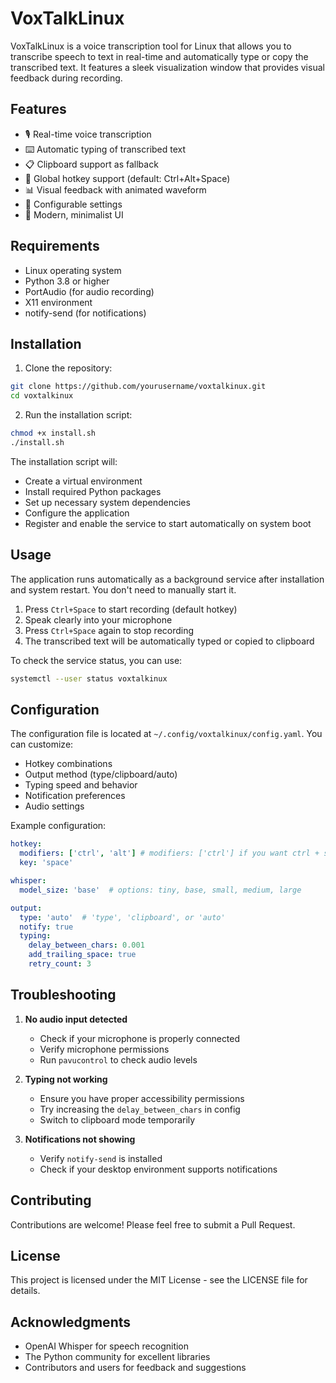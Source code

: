 # VoxTalkLinux

VoxTalkLinux is a voice transcription tool for Linux that allows you to transcribe speech to text in real-time and automatically type or copy the transcribed text. It features a sleek visualization window that provides visual feedback during recording.

## Features

- 🎙️ Real-time voice transcription
- ⌨️ Automatic typing of transcribed text
- 📋 Clipboard support as fallback
- 🎯 Global hotkey support (default: Ctrl+Alt+Space)
- 📊 Visual feedback with animated waveform
- 🔧 Configurable settings
- 🎨 Modern, minimalist UI

## Requirements

- Linux operating system
- Python 3.8 or higher
- PortAudio (for audio recording)
- X11 environment
- notify-send (for notifications)

## Installation

1. Clone the repository:
```bash
git clone https://github.com/yourusername/voxtalkinux.git
cd voxtalkinux
```

2. Run the installation script:
```bash
chmod +x install.sh
./install.sh
```

The installation script will:
- Create a virtual environment
- Install required Python packages
- Set up necessary system dependencies
- Configure the application
- Register and enable the service to start automatically on system boot

## Usage

The application runs automatically as a background service after installation and system restart. You don't need to manually start it.

1. Press `Ctrl+Space` to start recording (default hotkey)
2. Speak clearly into your microphone
3. Press `Ctrl+Space` again to stop recording
4. The transcribed text will be automatically typed or copied to clipboard

To check the service status, you can use:
```bash
systemctl --user status voxtalkinux
```

## Configuration

The configuration file is located at `~/.config/voxtalkinux/config.yaml`. You can customize:

- Hotkey combinations
- Output method (type/clipboard/auto)
- Typing speed and behavior
- Notification preferences
- Audio settings

Example configuration:
```yaml
hotkey:
  modifiers: ['ctrl', 'alt'] # modifiers: ['ctrl'] if you want ctrl + space
  key: 'space'

whisper:
  model_size: 'base'  # options: tiny, base, small, medium, large

output:
  type: 'auto'  # 'type', 'clipboard', or 'auto'
  notify: true
  typing:
    delay_between_chars: 0.001
    add_trailing_space: true
    retry_count: 3
```

## Troubleshooting

1. **No audio input detected**
   - Check if your microphone is properly connected
   - Verify microphone permissions
   - Run `pavucontrol` to check audio levels

2. **Typing not working**
   - Ensure you have proper accessibility permissions
   - Try increasing the `delay_between_chars` in config
   - Switch to clipboard mode temporarily

3. **Notifications not showing**
   - Verify `notify-send` is installed
   - Check if your desktop environment supports notifications

## Contributing

Contributions are welcome! Please feel free to submit a Pull Request.

## License

This project is licensed under the MIT License - see the LICENSE file for details.

## Acknowledgments

- OpenAI Whisper for speech recognition
- The Python community for excellent libraries
- Contributors and users for feedback and suggestions 
